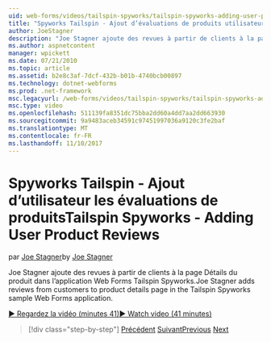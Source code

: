 ```yaml
---
uid: web-forms/videos/tailspin-spyworks/tailspin-spyworks-adding-user-product-reviews
title: "Spyworks Tailspin - Ajout d’évaluations de produits utilisateur | Documents Microsoft"
author: JoeStagner
description: "Joe Stagner ajoute des revues à partir de clients à la page Détails du produit dans l’application Web Forms Tailspin Spyworks."
ms.author: aspnetcontent
manager: wpickett
ms.date: 07/21/2010
ms.topic: article
ms.assetid: b2e8c3af-7dcf-432b-b01b-4740bcb00897
ms.technology: dotnet-webforms
ms.prod: .net-framework
msc.legacyurl: /web-forms/videos/tailspin-spyworks/tailspin-spyworks-adding-user-product-reviews
msc.type: video
ms.openlocfilehash: 511139fa8351dc75bba2dd60a4dd7aa2dd663930
ms.sourcegitcommit: 9a9483aceb34591c97451997036a9120c3fe2baf
ms.translationtype: MT
ms.contentlocale: fr-FR
ms.lasthandoff: 11/10/2017
---
```

<a name="tailspin-spyworks---adding-user-product-reviews"></a><span data-ttu-id="165a0-103">Spyworks Tailspin - Ajout d’utilisateur les évaluations de produits</span><span class="sxs-lookup"><span data-stu-id="165a0-103">Tailspin Spyworks - Adding User Product Reviews</span></span>
====================
<span data-ttu-id="165a0-104">par [Joe Stagner](https://github.com/JoeStagner)</span><span class="sxs-lookup"><span data-stu-id="165a0-104">by [Joe Stagner](https://github.com/JoeStagner)</span></span>

<span data-ttu-id="165a0-105">Joe Stagner ajoute des revues à partir de clients à la page Détails du produit dans l’application Web Forms Tailspin Spyworks.</span><span class="sxs-lookup"><span data-stu-id="165a0-105">Joe Stagner adds reviews from customers to product details page in the Tailspin Spyworks sample Web Forms application.</span></span>

[<span data-ttu-id="165a0-106">&#9654; Regardez la vidéo (minutes 41)</span><span class="sxs-lookup"><span data-stu-id="165a0-106">&#9654; Watch video (41 minutes)</span></span>](https://channel9.msdn.com/Blogs/ASP-NET-Site-Videos/tailspin-spyworks-adding-user-product-reviews)

>[!div class="step-by-step"]
<span data-ttu-id="165a0-107">[Précédent](tailspin-spyworks-final-check-out.md)
[Suivant](tailspin-spyworks-displaying-user-reviews.md)</span><span class="sxs-lookup"><span data-stu-id="165a0-107">[Previous](tailspin-spyworks-final-check-out.md)
[Next](tailspin-spyworks-displaying-user-reviews.md)</span></span>
